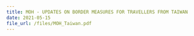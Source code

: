 ```yaml
---
title: MOH - UPDATES ON BORDER MEASURES FOR TRAVELLERS FROM TAIWAN
date: 2021-05-15
file_url: /files/MOH_Taiwan.pdf
---
```


